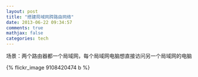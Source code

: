 ```yaml
---
layout: post
title: "搭建局域网跨路由网络"
date: 2013-06-22 09:34:57
comments: true
mathjax: false
categories: tech
---
```


场景：两个路由器都一个局域网，每个局域网电脑想直接访问另一个局域网的电脑

<!--more-->

{% flickr_image  9108420474 b %}

